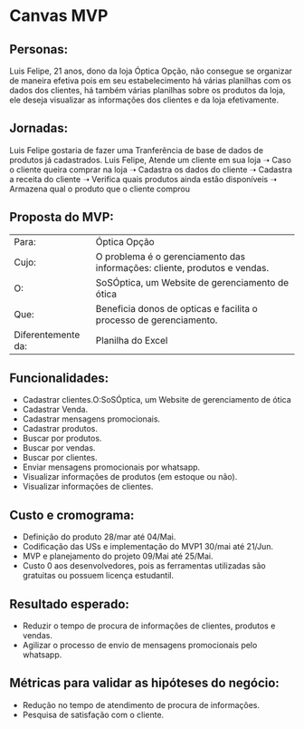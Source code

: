 # Canvas MVP

## Personas:
Luis Felipe, 21 anos, dono da loja Óptica Opção, não consegue se organizar de maneira efetiva pois em seu estabelecimento há várias planilhas com os dados dos clientes, há também várias planilhas sobre os produtos da loja, ele deseja visualizar as informações dos clientes e da loja efetivamente.
## Jornadas:
Luis Felipe gostaria de fazer uma Tranferência de base de dados de produtos já cadastrados.
Luis Felipe, Atende um cliente em sua loja ➝ Caso o cliente queira comprar na loja ➝ Cadastra os dados do cliente ➝ Cadastra a receita do cliente ➝ Verifica quais produtos ainda estão disponíveis ➝ Armazena qual o produto que o cliente comprou 
## Proposta do MVP:
|      |              | 
|------|--------------|
|Para: | Óptica Opção |
|Cujo: | O problema é o gerenciamento das informações: cliente, produtos e vendas. |
|O:|SoSÓptica, um Website de gerenciamento de ótica|
|Que: |Beneficia donos de opticas e facilita o processo de gerenciamento.|
|Diferentemente da: |Planilha do Excel|
## Funcionalidades:
- Cadastrar clientes.O:SoSÓptica, um Website de gerenciamento de ótica
- Cadastrar Venda.
- Cadastrar mensagens promocionais.
- Cadastrar produtos.
- Buscar por produtos.
- Buscar por vendas.
- Buscar por clientes.
- Enviar mensagens promocionais por whatsapp.
- Visualizar informações de produtos (em estoque ou não).
- Visualizar informações de clientes.
## Custo e cromograma:
- Definição do produto 28/mar até 04/Mai.
- Codificação das USs e implementação do MVP1 30/mai até 21/Jun.
- MVP e planejamento do projeto 09/Mai até 25/Mai.
- Custo 0 aos desenvolvedores, pois as ferramentas utilizadas são gratuitas ou possuem licença estudantil.
## Resultado esperado:
- Reduzir o tempo de procura de informações de clientes, produtos e vendas.
- Agilizar o processo de envio de mensagens promocionais pelo whatsapp.
## Métricas para validar as hipóteses do negócio:
- Redução no tempo de atendimento de procura de informações.
- Pesquisa de satisfação com o cliente.
